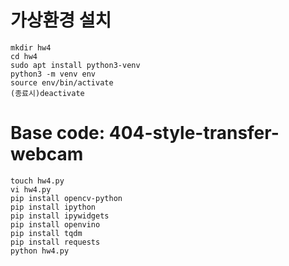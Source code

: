 # 가상환경 설치
```
mkdir hw4
cd hw4
sudo apt install python3-venv
python3 -m venv env
source env/bin/activate
(종료시)deactivate
```

# Base code: 404-style-transfer-webcam
```
touch hw4.py
vi hw4.py
pip install opencv-python
pip install ipython
pip install ipywidgets
pip install openvino
pip install tqdm
pip install requests
python hw4.py
```